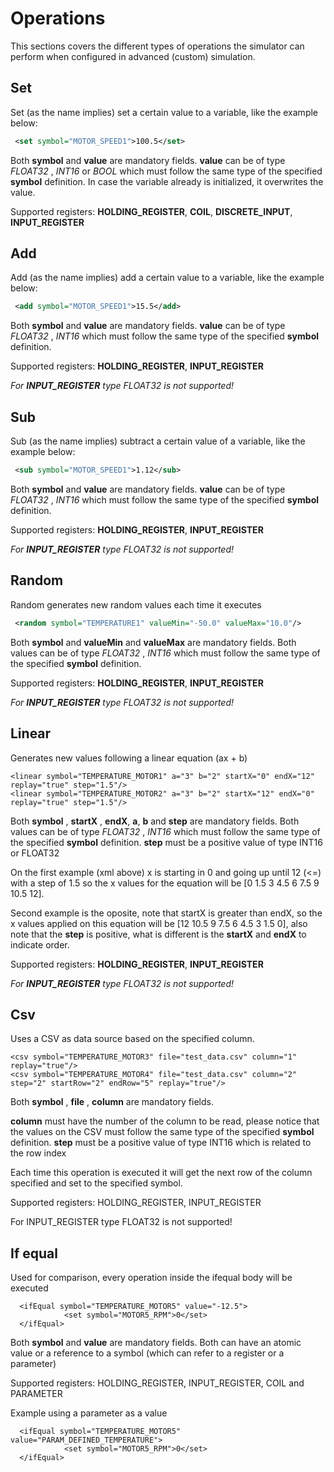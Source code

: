 # Operations

This sections covers the different types of operations the simulator can perform
when configured in advanced (custom) simulation.

## Set
Set (as the name implies) set a certain value to a variable, like the example below:

```xml
 <set symbol="MOTOR_SPEED1">100.5</set>
```

Both **symbol** and **value** are mandatory fields. **value** can be of type *FLOAT32* , *INT16* or *BOOL* which must
follow the same type of the specified **symbol** definition. In case the variable already is initialized, it overwrites the value.

Supported registers: **HOLDING_REGISTER**, **COIL**, **DISCRETE_INPUT**, **INPUT_REGISTER**

## Add
Add (as the name implies) add a certain value to a variable, like the example below:

```xml
 <add symbol="MOTOR_SPEED1">15.5</add>
```

Both **symbol** and **value** are mandatory fields. **value** can be of type *FLOAT32* , *INT16*  which must
follow the same type of the specified **symbol** definition.

Supported registers: **HOLDING_REGISTER**, **INPUT_REGISTER** 

*For **INPUT_REGISTER**  type *FLOAT32* is not supported!*


## Sub
Sub (as the name implies) subtract a certain value of a variable, like the example below:

```xml
 <sub symbol="MOTOR_SPEED1">1.12</sub>
```

Both **symbol** and **value** are mandatory fields. **value** can be of type *FLOAT32* , *INT16*  which must
follow the same type of the specified **symbol** definition.

Supported registers: **HOLDING_REGISTER**, **INPUT_REGISTER**

*For **INPUT_REGISTER**  type *FLOAT32* is not supported!*


## Random
Random generates new random values each time it executes

```xml
 <random symbol="TEMPERATURE1" valueMin="-50.0" valueMax="10.0"/>
```

Both **symbol** and **valueMin** and **valueMax** are mandatory fields. Both values can be of type *FLOAT32* , *INT16*  which must
follow the same type of the specified **symbol** definition.

Supported registers: **HOLDING_REGISTER**, **INPUT_REGISTER**

*For **INPUT_REGISTER**  type *FLOAT32* is not supported!*


## Linear
Generates new values following a linear equation (ax + b)

```
<linear symbol="TEMPERATURE_MOTOR1" a="3" b="2" startX="0" endX="12" replay="true" step="1.5"/>
<linear symbol="TEMPERATURE_MOTOR2" a="3" b="2" startX="12" endX="0" replay="true" step="1.5"/>
```

Both **symbol** , **startX** , **endX**, **a**, **b** and **step** are mandatory fields. Both values can be of type *FLOAT32* , *INT16*  which must
follow the same type of the specified **symbol** definition.
**step** must be a positive value of type INT16 or FLOAT32

On the first example (xml above) x is starting in 0 and going up until 12 (<=) with a step of 1.5
so the x values for the equation will be [0 1.5 3 4.5 6 7.5 9 10.5 12].

Second example is the oposite, note that startX is greater than endX, so the x values applied on this equation will be
[12 10.5 9 7.5 6 4.5 3 1.5 0], also note that the **step** is positive, what is different is the **startX** and **endX** to indicate order.

Supported registers: **HOLDING_REGISTER**, **INPUT_REGISTER**

*For **INPUT_REGISTER**  type *FLOAT32* is not supported!*


## Csv
Uses a CSV as data source based on the specified column.

```
<csv symbol="TEMPERATURE_MOTOR3" file="test_data.csv" column="1" replay="true"/>
<csv symbol="TEMPERATURE_MOTOR4" file="test_data.csv" column="2" step="2" startRow="2" endRow="5" replay="true"/>
```

Both **symbol** , **file** , **column** are mandatory fields. 

**column** must have the number of the column to be read, please notice that the values on the CSV must
follow the same type of the specified **symbol** definition.
**step** must be a positive value of type INT16 which is related to the row index

Each time this operation is executed it will get the next row of the column specified and set to the specified symbol. 

Supported registers: HOLDING_REGISTER, INPUT_REGISTER

For INPUT_REGISTER type FLOAT32 is not supported!

## If equal
Used for comparison, every operation inside the ifequal body will be executed

```
  <ifEqual symbol="TEMPERATURE_MOTOR5" value="-12.5">
            <set symbol="MOTOR5_RPM">0</set>        
  </ifEqual>
```

Both **symbol** and **value** are mandatory fields. Both can have an atomic value or a reference to a symbol (which can refer to a register or a parameter)

Supported registers: HOLDING_REGISTER, INPUT_REGISTER, COIL and PARAMETER

Example using a parameter as a value
```
  <ifEqual symbol="TEMPERATURE_MOTOR5" value="PARAM_DEFINED_TEMPERATURE">
            <set symbol="MOTOR5_RPM">0</set>        
  </ifEqual>
```